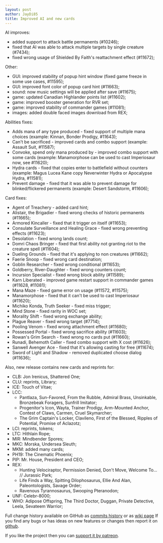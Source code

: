 ```yaml
---
layout: post
author: JayDi85
title: Improved AI and new cards
---
```


AI improves:
* added support to attack battle permanents (#10246);
* fixed that AI was able to attack multiple targets by single creature (#7434);
* fixed wrong usage of Shielded By Faith's reattachment effect (#11672);

Other:
* GUI: improved stability of popup hint window (fixed game freeze in some use cases, #11595);
* GUI: improved font color of popup card hint (#11663);
* sound: now music settings will be applied after save (#11675);
* game: updated Canadian Highlander points list (#11602);
* game: improved booster generation for RVR set;
* game: improved stability of commander games (#11081);
* images: added double faced images download from REX;

Abilities fixes:
* Adds mana of any type produced - fixed support of multiple mana choices (example: Kinnan, Bonder Prodigy, #11643);
* Can't be sacrificed - improved cards and combo support (example: Assault Suit, #11587);
* Convoke, spend only mana produced by - improved combo support with some cards (example: Manamorphose can be used to cast Imperiosaur now, see #11620);
* Hydra cards - fixed that copies enter to battlefield without counters (example: Magus Lucea Kane copy Neverwinter Hydra or Apocalypse Hydra, #11581);
* Prevent damage - fixed that it was able to prevent damage for blinked/flickered permanents (example: Desert Sandstorm, #11606);

Card fixes:
* Agent of Treachery - added card hint;
* Alistair, the Brigadier - fixed wrong checks of historic permanents (#11665);
* Armored Kincaller - fixed that it trigger on itself (#11653);
* Consulate Surveillance and Healing Grace - fixed wrong preventing effects (#11623);
* Desolation - fixed wrong lands count;
* Domri Chaos Bringer - fixed that first ability not granting riot to the creature spell (#11604);
* Dueling Grounds - fixed that it's applying to non creatures (#11662);
* Faerie Snoop - fixed wrong card destination;
* Goblin Researcher - fixed wrong conditional (#11653);
* Goldberry, River-Daughter - fixed wrong counters count;
* Incursion Specialist - fixed wrong block ability (#11589);
* Karn Liberated - improved game restart support in commander games (#11628, #11081);
* Mana Maze - fixed game error on usage (#11572, #11575);
* Manamorphose - fixed that it can't be used to cast Imperiosaur (#11620);
* Michiko Konda, Truth Seeker - fixed miss trigger;
* Mind Stone - fixed rarity in WOC set;
* Morality Shift - fixed wrong exchange ability;
* Plague Reaver - fixed wrong target (#7714);
* Pooling Venom - fixed wrong attachment effect (#11680);
* Possessed Portal - fixed wrong sacrifice ability (#11603);
* Rowan's Grim Search - fixed wrong no cards put (#11660);
* Runadi, Behemoth Caller - fixed combo support with X cost (#11626);
* Sanwell Avenger Ace - fixed that it's allowing casting for free (#11674);
* Sword of Light and Shadow - removed duplicated choose dialog (#11636);

Also, new release contains new cards and reprints for:
* CLB: Jon Irenicus, Shattered One;
* CLU: reprints, Library;
* ICE: Touch of Vitae;
* LCC:
  * Pantlaza, Sun-Favored, From the Rubble, Admiral Brass, Unsinkable, Bronzebeak Foragers, Sunfrill Imitator;
  * Progenitor's Icon, Wayta, Trainer Prodigy, Arm-Mounted Anchor, Contest of Claws, Carmen, Cruel Skymarcher;
  * The Grim Captain's Locker, Clavileno, First of the Blessed, Ripples of Potential, Promise of Aclazotz;
* LCI: reprints, tokens;
* LTC: Hithlain Rope;
* MIR: Mindbender Spores;
* MKC: Morska, Undersea Sleuth;
* MKM: added many cards;
* PH19: The Cinematic Phoenix;
* PIP: Mr. House, President and CEO;
* REX:
  * Hunting Velociraptor, Permission Denied, Don't Move, Welcome To... // Jurassic Park;
  * Life Finds a Way, Spitting Dilophosaurus, Ellie And Alan, Paleontologists, Savage Order;
  * Ravenous Tyrannosaurus, Swooping Pteranodon;
* UNF: Celebr-8000;
* WHO: Adipose Offspring, The Third Doctor, Duggan, Private Detective, Leela, Sevateem Warrior;

Full change history available on GitHub as [commits history](https://github.com/magefree/mage/commits/) 
or as [wiki page](https://github.com/magefree/mage/wiki/Release-changes)
If you find any bugs or has ideas on new features or changes then report it on [github](https://github.com/magefree/mage/issues).

If you like the project then you can [support it by patreon](http://xmage.today/#donate).